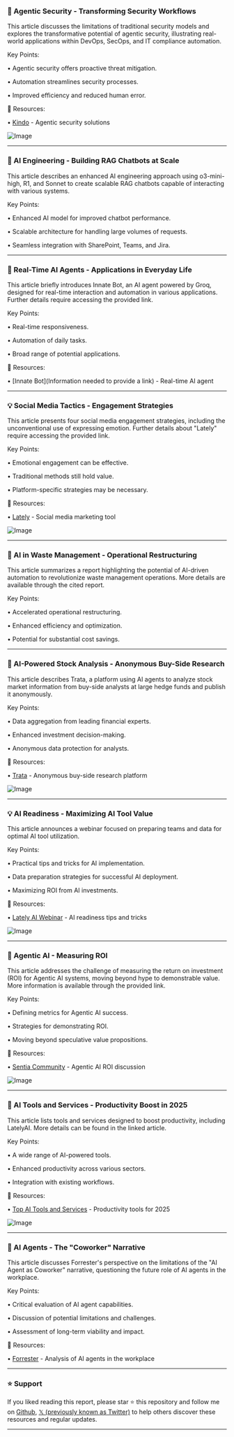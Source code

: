### 🤖 Agentic Security - Transforming Security Workflows

This article discusses the limitations of traditional security models and explores the transformative potential of agentic security, illustrating real-world applications within DevOps, SecOps, and IT compliance automation.

Key Points:

• Agentic security offers proactive threat mitigation.


• Automation streamlines security processes.


• Improved efficiency and reduced human error.


🔗 Resources:

• [Kindo](https://buff.ly/4gQnPEO) - Agentic security solutions


![Image](https://pbs.twimg.com/media/Gkavp6yXwAEUlte?format=jpg&name=small)



---

### 🤖 AI Engineering - Building RAG Chatbots at Scale

This article describes an enhanced AI engineering approach using o3-mini-high, R1, and Sonnet to create scalable RAG chatbots capable of interacting with various systems.

Key Points:

• Enhanced AI model for improved chatbot performance.


• Scalable architecture for handling large volumes of requests.


• Seamless integration with SharePoint, Teams, and Jira.


---

### 🤖 Real-Time AI Agents -  Applications in Everyday Life

This article briefly introduces Innate Bot, an AI agent powered by Groq, designed for real-time interaction and automation in various applications.  Further details require accessing the provided link.

Key Points:

• Real-time responsiveness.


• Automation of daily tasks.


•  Broad range of potential applications.


🔗 Resources:

• [Innate Bot](Information needed to provide a link) - Real-time AI agent


---

### 💡 Social Media Tactics -  Engagement Strategies

This article presents four social media engagement strategies, including the unconventional use of expressing emotion.  Further details about "Lately" require accessing the provided link.

Key Points:

• Emotional engagement can be effective.


• Traditional methods still hold value.


•  Platform-specific strategies may be necessary.


🔗 Resources:

• [Lately](https://bit.ly/4ddLs9u) - Social media marketing tool


![Image](https://pbs.twimg.com/ext_tw_video_thumb/1893376310749138944/pu/img/OJ3lZFR4CgjRCg-R.jpg)


---

### 🤖 AI in Waste Management - Operational Restructuring

This article summarizes a report highlighting the potential of AI-driven automation to revolutionize waste management operations.  More details are available through the cited report.

Key Points:

• Accelerated operational restructuring.


• Enhanced efficiency and optimization.


• Potential for substantial cost savings.


---

### 🤖 AI-Powered Stock Analysis - Anonymous Buy-Side Research

This article describes Trata, a platform using AI agents to analyze stock market information from buy-side analysts at large hedge funds and publish it anonymously.


Key Points:

• Data aggregation from leading financial experts.


• Enhanced investment decision-making.


• Anonymous data protection for analysts.


🔗 Resources:

• [Trata](https://ycombinator.com/launches/Mrn-trata-anonymous-buyside-research-desk-for-hedge-funds…) - Anonymous buy-side research platform


![Image](https://pbs.twimg.com/ext_tw_video_thumb/1893030854827692032/pu/img/q9oUvJY_pjHweVOl.jpg)


---

### 💡 AI Readiness -  Maximizing AI Tool Value

This article announces a webinar focused on preparing teams and data for optimal AI tool utilization.

Key Points:

• Practical tips and tricks for AI implementation.


•  Data preparation strategies for successful AI deployment.


• Maximizing ROI from AI investments.


🔗 Resources:

• [Lately AI Webinar](https://bit.ly/3ZkGUJG) -  AI readiness tips and tricks


![Image](https://pbs.twimg.com/media/GkT8Yh5XIAA8d7E?format=jpg&name=small)


---

### 🤖 Agentic AI - Measuring ROI

This article addresses the challenge of measuring the return on investment (ROI) for Agentic AI systems, moving beyond hype to demonstrable value. More information is available through the provided link.


Key Points:

• Defining metrics for Agentic AI success.


•  Strategies for demonstrating ROI.


•  Moving beyond speculative value propositions.



🔗 Resources:

• [Sentia Community](https://sentia.community/agentic-ai-from-hype-to-measurable-value-in-25/…) - Agentic AI ROI discussion


![Image](https://pbs.twimg.com/media/GkHWgJoXMAEk8Le?format=jpg&name=small)


---

### 🚀 AI Tools and Services - Productivity Boost in 2025

This article lists tools and services designed to boost productivity, including LatelyAI. More details can be found in the linked article.


Key Points:

• A wide range of AI-powered tools.


•  Enhanced productivity across various sectors.


•  Integration with existing workflows.


🔗 Resources:

• [Top AI Tools and Services](https://bit.ly/4aXmkn3) - Productivity tools for 2025


![Image](https://pbs.twimg.com/media/GkQt6ntXMAAhKgM?format=jpg&name=small)


---

### 🤖 AI Agents -  The "Coworker" Narrative

This article discusses Forrester's perspective on the limitations of the "AI Agent as Coworker" narrative, questioning the future role of AI agents in the workplace.

Key Points:

• Critical evaluation of AI agent capabilities.


•  Discussion of potential limitations and challenges.


•  Assessment of long-term viability and impact.


🔗 Resources:

• [Forrester](https://forrester.com/blogs/the-ai-agent-as-co-worker-narrative-is-nonsense/?utm_medium=twitter…) - Analysis of AI agents in the workplace


---

### ⭐️ Support

If you liked reading this report, please star ⭐️ this repository and follow me on [Github](https://github.com/Drix10), [𝕏 (previously known as Twitter)](https://x.com/DRIX_10_) to help others discover these resources and regular updates.

---